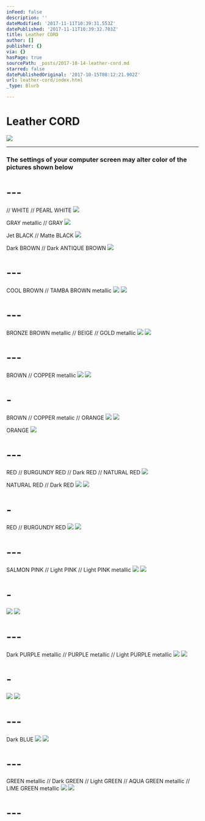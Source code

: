 ```yaml
---
inFeed: false
description: ''
dateModified: '2017-11-11T10:39:31.553Z'
datePublished: '2017-11-11T10:39:32.703Z'
title: Leather CORD
author: []
publisher: {}
via: {}
hasPage: true
sourcePath: _posts/2017-10-14-leather-cord.md
starred: false
datePublishedOriginal: '2017-10-15T08:12:21.902Z'
url: leather-cord/index.html
_type: Blurb

---
```

# Leather CORD
![](https://the-grid-user-content.s3-us-west-2.amazonaws.com/7bf94d65-5bb0-4838-a09a-5730468b1a37.jpg)

---

### The settings of your computer screen may alter color of the pictures shown below

# ---

// WHITE // PEARL WHITE
![](https://the-grid-user-content.s3-us-west-2.amazonaws.com/72866ca4-b51b-44de-b712-26a21d8c25c4.jpg)

GRAY metallic // GRAY
![](https://the-grid-user-content.s3-us-west-2.amazonaws.com/b3110b1f-f98e-447a-a2d3-1ccd0443cfc8.jpg)

Jet BLACK // Matte BLACK
![](https://the-grid-user-content.s3-us-west-2.amazonaws.com/01df2dc6-1a8c-4205-ad93-4349f6a32ca7.jpg)

Dark BROWN // Dark ANTIQUE BROWN
![](https://the-grid-user-content.s3-us-west-2.amazonaws.com/116053c2-c4d4-4232-972a-62bf6e054e02.jpg)

# ---

COOL BROWN // TAMBA BROWN metallic
![](https://the-grid-user-content.s3-us-west-2.amazonaws.com/68144f88-5230-4efe-a35a-c9d7a211726d.jpg)
![](https://the-grid-user-content.s3-us-west-2.amazonaws.com/82b28f3f-0581-4c6c-9c6d-154eb8394e79.jpg)

# ---

BRONZE BROWN metallic // BEIGE // GOLD metallic
![](https://the-grid-user-content.s3-us-west-2.amazonaws.com/cb7110f3-b397-4271-9abe-369ba082dec3.jpg)
![](https://the-grid-user-content.s3-us-west-2.amazonaws.com/aa4749ce-2c6e-47fb-93a1-2c1cf99261d5.jpg)

# ---

BROWN // COPPER metallic
![](https://the-grid-user-content.s3-us-west-2.amazonaws.com/f7bf0659-d92b-4b94-b6da-fe5c622419b3.jpg)
![](https://the-grid-user-content.s3-us-west-2.amazonaws.com/57b10b11-8561-4aab-8847-18c693dc800a.jpg)

# -

BROWN // COPPER metalic // ORANGE
![](https://the-grid-user-content.s3-us-west-2.amazonaws.com/c7e4579f-de5c-4268-a828-a80a99b7b047.jpg)
![](https://the-grid-user-content.s3-us-west-2.amazonaws.com/c4498cdf-de6f-498e-a4c2-31a375a68351.jpg)

ORANGE
![](https://the-grid-user-content.s3-us-west-2.amazonaws.com/086b5ee2-51ef-48d4-8dab-f0e1498626ef.jpg)

# ---

RED // BURGUNDY RED // Dark RED // NATURAL RED
![](https://the-grid-user-content.s3-us-west-2.amazonaws.com/bd995e3e-a62b-4fd1-8660-dd47e02c7294.jpg)

NATURAL RED // Dark RED
![](https://the-grid-user-content.s3-us-west-2.amazonaws.com/a5ae7534-c6a9-400d-afea-00266b7af4c0.jpg)
![](https://the-grid-user-content.s3-us-west-2.amazonaws.com/a962236b-1582-4c1a-9de9-3541764db187.jpg)

# -

RED // BURGUNDY RED
![](https://the-grid-user-content.s3-us-west-2.amazonaws.com/71567cce-a6bf-46d7-8194-a3237e3b307c.jpg)
![](https://the-grid-user-content.s3-us-west-2.amazonaws.com/78d185ea-6e42-48fc-aee6-bf0f936c65a3.jpg)

# ---

SALMON PINK // Light PINK // Light PINK metallic
![](https://the-grid-user-content.s3-us-west-2.amazonaws.com/b85a961d-3ca7-460c-bfa9-af1891b5a123.jpg)
![](https://the-grid-user-content.s3-us-west-2.amazonaws.com/7e60150d-9b8b-4ca9-b70b-787b4299c540.jpg)

# -
![](https://the-grid-user-content.s3-us-west-2.amazonaws.com/0f7bce71-ccb6-4b23-b999-fbabc3f1ab1c.jpg)
![](https://the-grid-user-content.s3-us-west-2.amazonaws.com/8ce8e0a1-44ef-447a-83c9-122e608c1e67.jpg)

# ---

Dark PURPLE metallic // PURPLE metallic // Light PURPLE metallic
![](https://the-grid-user-content.s3-us-west-2.amazonaws.com/6bb00446-3f44-4e9e-b1f6-cc02a21aeb9b.jpg)
![](https://the-grid-user-content.s3-us-west-2.amazonaws.com/5a87e217-8170-4d88-8623-ed61020ccbe7.jpg)

# -
![](https://the-grid-user-content.s3-us-west-2.amazonaws.com/0d1f8dba-b186-4387-9d81-6d079ed6f396.jpg)
![](https://the-grid-user-content.s3-us-west-2.amazonaws.com/f813b825-bbcf-4ff0-9136-c4bbfe6c1c99.jpg)

# ---

Dark BLUE
![](https://the-grid-user-content.s3-us-west-2.amazonaws.com/f8955643-4f6d-44f3-bea8-754135339b8e.jpg)
![](https://the-grid-user-content.s3-us-west-2.amazonaws.com/a9379ded-1093-466d-ba48-bbdc53cf938d.jpg)

# ---

GREEN metallic // Dark GREEN // Light GREEN // AQUA GREEN metallic // LIME GREEN metallic
![](https://the-grid-user-content.s3-us-west-2.amazonaws.com/7c4a5d58-a9ed-4780-b34d-64f274bb012b.jpg)
![](https://the-grid-user-content.s3-us-west-2.amazonaws.com/e7cc9c6a-cdea-4ddf-a9ee-7ed207c04e7b.jpg)

# ---